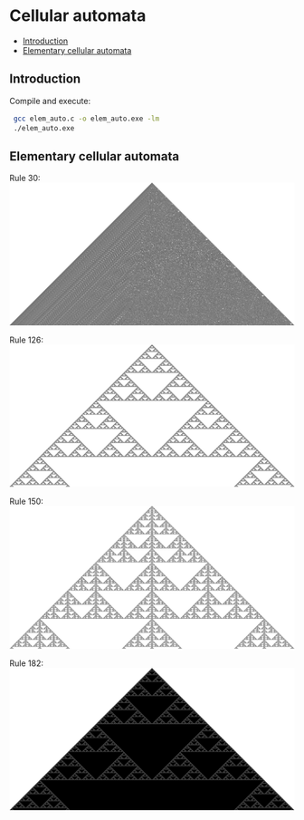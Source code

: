# Cellular automata

- [Introduction](#introduction)
- [Elementary cellular automata](#elementary-cellular-automata)

## Introduction

Compile and execute:
```bash
 gcc elem_auto.c -o elem_auto.exe -lm
 ./elem_auto.exe
```

## Elementary cellular automata

Rule 30: 
![Rule 30](./img/rule_30.png)

Rule 126: 
![Rule 126](./img/rule_126.png)

Rule 150: 
![Rule 150](./img/rule_150.png)

Rule 182: 
![Rule 1820](./img/rule_182.png)
